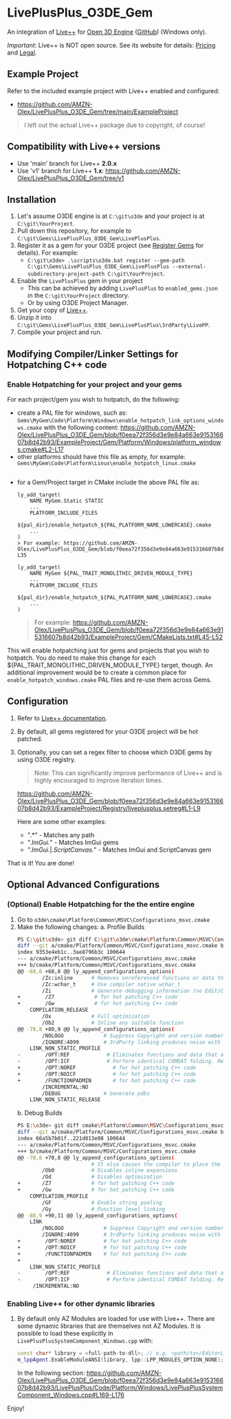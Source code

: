 # LivePlusPlus_O3DE_Gem

An integration of [Live++](https://liveplusplus.tech/) for [Open 3D Engine](https://o3de.org/) ([GitHub](https://github.com/o3de/o3de)) (Windows only).

*Important*: Live++ is NOT open source. See its website for details: [Pricing](https://liveplusplus.tech/pricing.html) and [Legal](https://liveplusplus.tech/legal_notice.html).

## Example Project

Refer to the included example project with Live++ enabled and configured:

- https://github.com/AMZN-Olex/LivePlusPlus_O3DE_Gem/tree/main/ExampleProject

> I left out the actual Live++ package due to copyright, of course!

## Compatibility with Live++ versions

- Use 'main' branch for Live++ **2.0.x**
- Use 'v1' branch for Live++ **1.x**: https://github.com/AMZN-Olex/LivePlusPlus_O3DE_Gem/tree/v1

## Installation

1. Let's assume O3DE engine is at `C:\git\o3de` and your project is at `C:\git\YourProject`.
1. Pull down this repository, for example to `C:\git\Gems\LivePlusPlus_O3DE_Gem\LivePlusPlus`.
1. Register it as a gem for your O3DE project (see [Register Gems](https://o3de.org/docs/user-guide/project-config/register-gems/) for details). For example:
    - `C:\git\o3de> .\scripts\o3de.bat register --gem-path C:\git\Gems\LivePlusPlus_O3DE_Gem\LivePlusPlus --external-subdirectory-project-path C:\git\YourProject`.
1. Enable the `LivePlusPlus` gem in your project
    - This can be achieved by adding `LivePlusPlus` to `enabled_gems.json` in the `C:\git\YourProject` directory.
    - Or by using O3DE Project Manager.
1. Get your copy of [Live++](https://liveplusplus.tech/).
1. Unzip it into `C:\git\Gems\LivePlusPlus_O3DE_Gem\LivePlusPlus\3rdParty\LivePP`.
1. Compile your project and run.

## Modifying Compiler/Linker Settings for Hotpatching C++ code

### Enable Hotpatching for your project and your gems

For each project/gem you wish to hotpatch, do the following:

- create a PAL file for windows, such as: `Gems\MyGem\Code\Platform\Windows\enable_hotpatch_link_options_windows.cmake` with the following content:
    https://github.com/AMZN-Olex/LivePlusPlus_O3DE_Gem/blob/f0eea72f356d3e9e84a663e915316607b8d42b93/ExampleProject/Gem/Platform/Windows/platform_windows.cmake#L2-L17
- other platforms should have this file as empty, for example: `Gems\MyGem\Code\Platform\Linux\enable_hotpatch_linux.cmake`
    ```
    ```
- for a Gem/Project target in CMake include the above PAL file as:
    ```
    ly_add_target(
        NAME MyGem.Static STATIC
        ...
        PLATFORM_INCLUDE_FILES
            ${pal_dir}/enable_hotpatch_${PAL_PLATFORM_NAME_LOWERCASE}.cmake
        ...
    )
    > For example: https://github.com/AMZN-Olex/LivePlusPlus_O3DE_Gem/blob/f0eea72f356d3e9e84a663e915316607b8d42b93/ExampleProject/Gem/CMakeLists.txt#L28-L35

    ly_add_target(
        NAME MyGem ${PAL_TRAIT_MONOLITHIC_DRIVEN_MODULE_TYPE}
        ...
        PLATFORM_INCLUDE_FILES
            ${pal_dir}/enable_hotpatch_${PAL_PLATFORM_NAME_LOWERCASE}.cmake
        ...
    )
    ```
    > For example: https://github.com/AMZN-Olex/LivePlusPlus_O3DE_Gem/blob/f0eea72f356d3e9e84a663e915316607b8d42b93/ExampleProject/Gem/CMakeLists.txt#L45-L52

This will enable hotpatching just for gems and projects that you wish to hotpatch. You do need to make this change for each ${PAL_TRAIT_MONOLITHIC_DRIVEN_MODULE_TYPE} target, though. An additional improvement would be to create a common place for `enable_hotpatch_windows.cmake` PAL files and re-use them across Gems.


## Configuration

1. Refer to [Live++ documentation](https://liveplusplus.tech/docs/documentation.html).
1. By default, all gems registered for your O3DE project will be hot patched.
1. Optionally, you can set a regex filter to choose which O3DE gems by using O3DE registry.

    > Note: This can significantly improve performance of Live++ and is highly encouraged to improve iteration times.
    
    https://github.com/AMZN-Olex/LivePlusPlus_O3DE_Gem/blob/f0eea72f356d3e9e84a663e915316607b8d42b93/ExampleProject/Registry/liveplusplus.setreg#L1-L9

    Here are some other examples:
    - ".*" - Matches any path
    - ".*ImGui.*" - Matches ImGui gems
    - ".*ImGui.*|.*ScriptCanvas.*" - Matches ImGui and ScriptCanvas gem


That is it! You are done!



## Optional Advanced Configurations

### (Optional) Enable Hotpatching for the the entire engine

1. Go to `o3de\cmake\Platform\Common\MSVC\Configurations_msvc.cmake`
1. Make the following changes:
a. Profile Builds
    ```bash
    PS C:\git\o3de> git diff C:\git\o3de\cmake\Platform\Common\MSVC\Configurations_msvc.cmake
    diff --git a/cmake/Platform/Common/MSVC/Configurations_msvc.cmake b/cmake/Platform/Common/MSVC/Configurations_msvc.cmake
    index 9353e4eb1c..3ae8796b3c 100644
    --- a/cmake/Platform/Common/MSVC/Configurations_msvc.cmake
    +++ b/cmake/Platform/Common/MSVC/Configurations_msvc.cmake
    @@ -68,6 +68,8 @@ ly_append_configurations_options(
            /Zc:inline      # Removes unreferenced functions or data that are COMDATs or only have internal linkage
            /Zc:wchar_t     # Use compiler native wchar_t
            /Zi             # Generate debugging information (no Edit/Continue)
    +        /Z7             # for hot patching C++ code
    +        /Gw             # for hot patching C++ code
        COMPILATION_RELEASE
            /Ox             # Full optimization
            /Ob2            # Inline any suitable function
    @@ -78,8 +80,9 @@ ly_append_configurations_options(
            /NOLOGO             # Suppress Copyright and version number message
            /IGNORE:4099        # 3rdParty linking produces noise with LNK4099
        LINK_NON_STATIC_PROFILE
    -        /OPT:REF            # Eliminates functions and data that are never referenced
    -        /OPT:ICF            # Perform identical COMDAT folding. Redundant COMDATs can be removed from the linker output
    +        /OPT:NOREF            # for hot patching C++ code
    +        /OPT:NOICF            # for hot patching C++ code
    +        /FUNCTIONPADMIN       # for hot patching C++ code
            /INCREMENTAL:NO
            /DEBUG              # Generate pdbs
        LINK_NON_STATIC_RELEASE
    ```
    b. Debug Builds
    ```bash
    PS E:\o3de> git diff cmake\Platform\Common\MSVC\Configurations_msvc.cmake
    diff --git a/cmake/Platform/Common/MSVC/Configurations_msvc.cmake b/cmake/Platform/Common/MSVC/Configurations_msvc.cmake
    index 66a5b7b01f..221d813e08 100644
    --- a/cmake/Platform/Common/MSVC/Configurations_msvc.cmake
    +++ b/cmake/Platform/Common/MSVC/Configurations_msvc.cmake
    @@ -70,6 +70,8 @@ ly_append_configurations_options(
                            # It also causes the compiler to place the library name MSVCRTD.lib into the .obj file.
            /Ob0            # Disables inline expansions
            /Od             # Disables optimization
    +       /Z7             # for hot patching C++ code
    +       /Gw             # for hot patching C++ code
        COMPILATION_PROFILE
            /GF             # Enable string pooling
            /Gy             # Function level linking
    @@ -88,9 +90,11 @@ ly_append_configurations_options(
        LINK
            /NOLOGO             # Suppress Copyright and version number message
            /IGNORE:4099        # 3rdParty linking produces noise with LNK4099
    +        /OPT:NOREF         # for hot patching C++ code
    +        /OPT:NOICF         # for hot patching C++ code
    +        /FUNCTIONPADMIN    # for hot patching C++ code
    +
        LINK_NON_STATIC_PROFILE
    -        /OPT:REF            # Eliminates functions and data that are never referenced
    -        /OPT:ICF            # Perform identical COMDAT folding. Redundant COMDATs can be removed from the linker output
         /INCREMENTAL:NO
    ```

### Enabling Live++ for other dynamic libraries
1. By default only AZ Modules are loaded for use with Live++. There are some dynamic libraries that are themselves not AZ Modules. It is possible to load these explicitly in `LivePlusPlusSystemComponent_Windows.cpp` with:

    ```c++
    const char* library = <full-path-to-dll>; // e.g. <path/to>/EditorLib.dll
    m_lppAgent.EnableModuleANSI(library, lpp::LPP_MODULES_OPTION_NONE);
    ```
    
    In the following section:
    https://github.com/AMZN-Olex/LivePlusPlus_O3DE_Gem/blob/f0eea72f356d3e9e84a663e915316607b8d42b93/LivePlusPlus/Code/Platform/Windows/LivePlusPlusSystemComponent_Windows.cpp#L169-L176

Enjoy!
